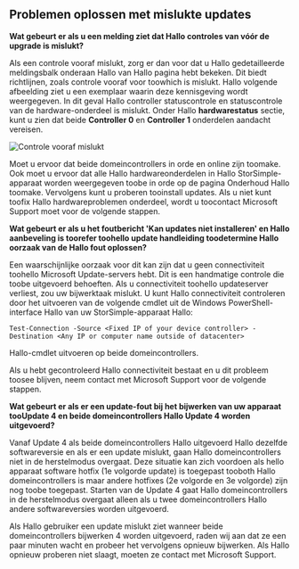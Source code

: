 <!--author=alkohli last changed: 03/17/16-->

## <a name="troubleshooting-update-failures"></a>Problemen oplossen met mislukte updates
**Wat gebeurt er als u een melding ziet dat Hallo controles van vóór de upgrade is mislukt?**

Als een controle vooraf mislukt, zorg er dan voor dat u Hallo gedetailleerde meldingsbalk onderaan Hallo van Hallo pagina hebt bekeken. Dit biedt richtlijnen, zoals controle vooraf voor toowhich is mislukt. Hallo volgende afbeelding ziet u een exemplaar waarin deze kennisgeving wordt weergegeven. In dit geval Hallo controller statuscontrole en statuscontrole van de hardware-onderdeel is mislukt. Onder Hallo **hardwarestatus** sectie, kunt u zien dat beide **Controller 0** en **Controller 1** onderdelen aandacht vereisen.

  ![Controle vooraf mislukt](./media/storsimple-install-troubleshooting/HCS_PreUpdateCheckFailed-include.png)

Moet u ervoor dat beide domeincontrollers in orde en online zijn toomake. Ook moet u ervoor dat alle Hallo hardwareonderdelen in Hallo StorSimple-apparaat worden weergegeven toobe in orde op de pagina Onderhoud Hallo toomake. Vervolgens kunt u proberen tooinstall updates. Als u niet kunt toofix Hallo hardwareproblemen onderdeel, wordt u toocontact Microsoft Support moet voor de volgende stappen.

**Wat gebeurt er als u het foutbericht 'Kan updates niet installeren' en Hallo aanbeveling is toorefer toohello update handleiding toodetermine Hallo oorzaak van de Hallo fout oplossen?**

Een waarschijnlijke oorzaak voor dit kan zijn dat u geen connectiviteit toohello Microsoft Update-servers hebt. Dit is een handmatige controle die toobe uitgevoerd behoeften. Als u connectiviteit toohello updateserver verliest, zou uw bijwerktaak mislukt. U kunt Hallo connectiviteit controleren door het uitvoeren van de volgende cmdlet uit de Windows PowerShell-interface Hallo van uw StorSimple-apparaat Hallo:

 `Test-Connection -Source <Fixed IP of your device controller> -Destination <Any IP or computer name outside of datacenter>`

Hallo-cmdlet uitvoeren op beide domeincontrollers.

Als u hebt gecontroleerd Hallo connectiviteit bestaat en u dit probleem toosee blijven, neem contact met Microsoft Support voor de volgende stappen.

**Wat gebeurt er als er een update-fout bij het bijwerken van uw apparaat tooUpdate 4 en beide domeincontrollers Hallo Update 4 worden uitgevoerd?**

Vanaf Update 4 als beide domeincontrollers Hallo uitgevoerd Hallo dezelfde softwareversie en als er een update mislukt, gaan Hallo domeincontrollers niet in de herstelmodus overgaat. Deze situatie kan zich voordoen als hello apparaat software hotfix (1e volgorde update) is toegepast tooboth Hallo domeincontrollers is maar andere hotfixes (2e volgorde en 3e volgorde) zijn nog toobe toegepast. Starten van de Update 4 gaat Hallo domeincontrollers in de herstelmodus overgaat alleen als u twee domeincontrollers Hallo andere softwareversies worden uitgevoerd. 

Als Hallo gebruiker een update mislukt ziet wanneer beide domeincontrollers bijwerken 4 worden uitgevoerd, raden wij aan dat ze een paar minuten wacht en probeer het vervolgens opnieuw bijwerken. Als Hallo opnieuw proberen niet slaagt, moeten ze contact met Microsoft Support.
